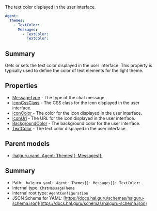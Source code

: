 <!--
title: TextColor
description: The text color displayed in the user interface.
version: 1.0.0+25fc8f082de2f56e87f65fbff9a2d27efdda0971
generated: true
date: 2025-04-06
node: This file is generated by the command-line program: `halguru manual --generate-docs`
-->


The text color displayed in the user interface.

```yaml
Agent:
  Themes:
    - TextColor:
      Messages:
        - TextColor:
          TextColor:
```

## Summary

Gets or sets the text color displayed in the user interface.
This property is typically used to define the color of text
elements for the light theme.

## Properties

* [MessageType]((halguru)-agent-themes-list-messages-list-messagetype.md) - The type of the chat message.
* [IconCssClass]((halguru)-agent-themes-list-messages-list-iconcssclass.md) - The CSS class for the icon displayed in the user interface.
* [IconColor]((halguru)-agent-themes-list-messages-list-iconcolor.md) - The color for the icon displayed in the user interface.
* [IconUrl]((halguru)-agent-themes-list-messages-list-iconurl.md) - The URL for the icon displayed in the user interface.
* [BackgroundColor]((halguru)-agent-themes-list-messages-list-backgroundcolor.md) - The background color for the user interface.
* [TextColor]((halguru)-agent-themes-list-messages-list-textcolor.md) - The text color displayed in the user interface.

## Parent models

* [.halguru.yaml: Agent: Themes[]: Messages[]:]((halguru)-agent-themes-list-messages-list.md)
## Summary

* Path: `.halguru.yaml: Agent: Themes[]: Messages[]: TextColor:`
* Internal type: `ChatMessageTheme`
* Internal root type: `AgentConfiguration`
* JSON Schema for YAML: [https://docs.hal.guru/schemas/halguru-schema.json](https://docs.hal.guru/schemas/halguru-schema.json)
